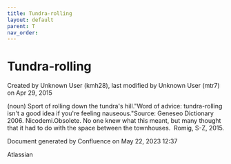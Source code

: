 ```yaml
---
title: Tundra-rolling
layout: default
parent: T
nav_order:
---
```


# Tundra-rolling

Created by  Unknown User (kmh28), last modified by  Unknown User (mtr7) on Apr 29, 2015

(noun) Sport of rolling down the tundra's hill.&quot;Word of advice: tundra-rolling isn't a good idea if you're feeling nauseous.&quot;Source: Geneseo Dictionary 2006. Nicodemi.Obsolete. No one knew what this meant, but many thought that it had to do with the space between the townhouses.  Romig, S-Z, 2015.

Document generated by Confluence on May 22, 2023 12:37

Atlassian
